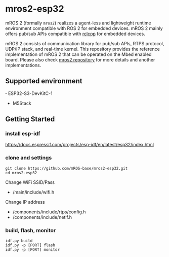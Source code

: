 # mros2-esp32
mROS 2 (formally `mros2`) realizes a agent-less and lightweight runtime environment compatible with ROS 2 for embedded devices.
mROS 2 mainly offers pub/sub APIs compatible with [rclcpp](https://docs.ros.org/en/rolling/p/rclcpp/index.html) for embedded devices.

mROS 2 consists of communication library for pub/sub APIs, RTPS protocol, UDP/IP stack, and real-time kernel.
This repository provides the reference implementation of mROS 2 that can be operated on the Mbed enabled board.
Please also check [mros2 repository](https://github.com/mROS-base/mros2) for more details and another implementations.

## Supported environment
‐ ESP32-S3-DevKitC-1
- M5Stack

## Getting Started

### install esp-idf
https://docs.espressif.com/projects/esp-idf/en/latest/esp32/index.html

### clone and settings

```
git clone https://github.com/mROS-base/mros2-esp32.git
cd mros2-esp32
```
Change WiFi SSID/Pass
- /main/include/wifi.h


Change IP address
- /components/include/rtps/config.h
- /components/include/netif.h

### build, flash, monitor
```
idf.py build
idf.py -p [PORT] flash
idf.py -p [PORT] monitor
```
